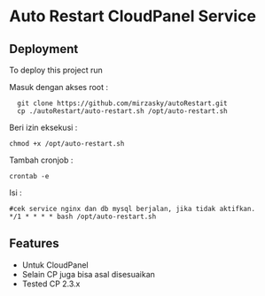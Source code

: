 
# Auto Restart CloudPanel Service





## Deployment

To deploy this project run

Masuk dengan akses root :

```terminal
  git clone https://github.com/mirzasky/autoRestart.git
  cp ./autoRestart/auto-restart.sh /opt/auto-restart.sh
```

Beri izin eksekusi :

```terminal
chmod +x /opt/auto-restart.sh
```

Tambah cronjob :

```
crontab -e
```
Isi : 
```
#cek service nginx dan db mysql berjalan, jika tidak aktifkan.
*/1 * * * * bash /opt/auto-restart.sh
```



## Features

- Untuk CloudPanel
- Selain CP juga bisa asal disesuaikan
- Tested CP 2.3.x

